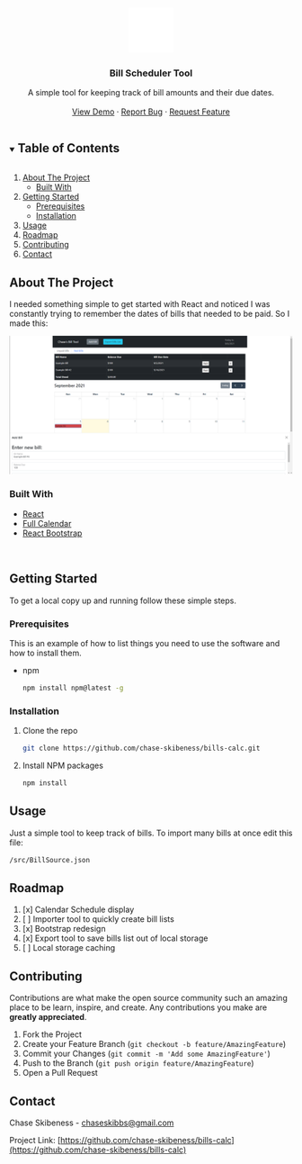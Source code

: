 <!-- PROJECT LOGO -->
<br />
<p align="center">
  <a href="https://github.com/chase-skibeness/bills-calc">
    <img src="public/bill.png" alt="Logo" width="80" height="80" >
  </a>

  <h3 align="center">Bill Scheduler Tool</h3>

  <p align="center">
    A simple tool for keeping track of bill amounts and their due dates.
    <br />
    <br />
    <a href="https://github.com/chase-skibeness/bills-calc">View Demo</a>
    ·
    <a href="https://github.com/chase-skibeness/bills-calc/issues">Report Bug</a>
    ·
    <a href="https://github.com/chase-skibeness/bills-calc/issues">Request Feature</a>
  </p>
</p>



<!-- TABLE OF CONTENTS -->
<details open="open">
  <summary><h2 style="display: inline-block">Table of Contents</h2></summary>
  <ol>
    <li>
      <a href="#about-the-project">About The Project</a>
      <ul>
        <li><a href="#built-with">Built With</a></li>
      </ul>
    </li>
    <li>
      <a href="#getting-started">Getting Started</a>
      <ul>
        <li><a href="#prerequisites">Prerequisites</a></li>
        <li><a href="#installation">Installation</a></li>
      </ul>
    </li>
    <li><a href="#usage">Usage</a></li>
    <li><a href="#roadmap">Roadmap</a></li>
    <li><a href="#contributing">Contributing</a></li>
    <li><a href="#contact">Contact</a></li>
  </ol>
</details>



<!-- ABOUT THE PROJECT -->
## About The Project

<p>I needed something simple to get started with React and noticed I was constantly trying to remember the dates of bills that needed to be paid. So I made this:</p>
<img src="screenshot.png" alt="screenshot">


### Built With

* [React](https://reactjs.org)
* [Full Calendar](https://fullcalendar.io/)
* [React Bootstrap](https://react-bootstrap.github.io/)

<br />


<!-- GETTING STARTED -->
## Getting Started

To get a local copy up and running follow these simple steps.

### Prerequisites

This is an example of how to list things you need to use the software and how to install them.
* npm
  ```sh
  npm install npm@latest -g
  ```

### Installation

1. Clone the repo
   ```sh
   git clone https://github.com/chase-skibeness/bills-calc.git
   ```
2. Install NPM packages
   ```sh
   npm install
   ```



<!-- USAGE EXAMPLES -->
## Usage

Just a simple tool to keep track of bills. To import many bills at once edit this file: 
```sh
/src/BillSource.json
```



<!-- ROADMAP -->
## Roadmap

1. [x] Calendar Schedule display
2. [ ] Importer tool to quickly create bill lists
3. [x] Bootstrap redesign
4. [x] Export tool to save bills list out of local storage
5. [ ] Local storage caching



<!-- CONTRIBUTING -->
## Contributing

Contributions are what make the open source community such an amazing place to be learn, inspire, and create. Any contributions you make are **greatly appreciated**.

1. Fork the Project
2. Create your Feature Branch (`git checkout -b feature/AmazingFeature`)
3. Commit your Changes (`git commit -m 'Add some AmazingFeature'`)
4. Push to the Branch (`git push origin feature/AmazingFeature`)
5. Open a Pull Request



<!-- CONTACT -->
## Contact

Chase Skibeness - chaseskibbs@gmail.com

Project Link: [https://github.com/chase-skibeness/bills-calc](https://github.com/chase-skibeness/bills-calc)







<!-- MARKDOWN LINKS & IMAGES -->
<!-- https://www.markdownguide.org/basic-syntax/#reference-style-links -->
[contributors-shield]: https://img.shields.io/github/contributors/chase-skibeness/repo.svg?style=for-the-badge
[contributors-url]: https://github.com/chase-skibeness/bills-calc/graphs/contributors
[forks-shield]: https://img.shields.io/github/forks/chase-skibeness/repo.svg?style=for-the-badge
[forks-url]: https://github.com/chase-skibeness/bills-calc/network/members
[stars-shield]: https://img.shields.io/github/stars/chase-skibeness/repo.svg?style=for-the-badge
[stars-url]: https://github.com/chase-skibeness/bills-calc/stargazers
[issues-shield]: https://img.shields.io/github/issues/chase-skibeness/repo.svg?style=for-the-badge
[issues-url]: https://github.com/chase-skibeness/bills-calc/issues
[license-shield]: https://img.shields.io/github/license/chase-skibeness/repo.svg?style=for-the-badge
[linkedin-shield]: https://img.shields.io/badge/-LinkedIn-black.svg?style=for-the-badge&logo=linkedin&colorB=555
[linkedin-url]: https://linkedin.com/in/chase-skibeness
